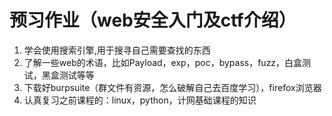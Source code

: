 # 预习作业（web安全入门及ctf介绍）

1. 学会使用搜索引擎,用于搜寻自己需要查找的东西
2. 了解一些web的术语，比如Payload，exp，poc，bypass，fuzz，白盒测试，黑盒测试等等
3. 下载好burpsuite（群文件有资源，怎么破解自己去百度学习），firefox浏览器
4. 认真复习之前课程的：linux，python，计网基础课程的知识 